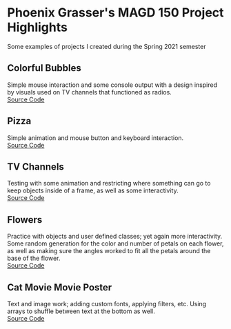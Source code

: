 # Phoenix Grasser's MAGD 150 Project Highlights  
  
Some examples of projects I created during the Spring 2021 semester  
  
## Colorful Bubbles  
  
Simple mouse interaction and some console output with a design inspired by visuals used on TV channels that functioned as radios.  
[Source Code](https://github.com/feephoenixx/MAGD-150-Assignments/blob/gh-pages/s21magd150lab03_grasser/sketch.js)  
  
## Pizza  
  
Simple animation and mouse button and keyboard interaction.  
[Source Code](https://github.com/feephoenixx/MAGD-150-Assignments/blob/gh-pages/s21magd150lab04_grasser/sketch.js)  
  
## TV Channels  
  
Testing with some animation and restricting where something can go to keep objects inside of a frame, as well as some interactivity.  
[Source Code](https://github.com/feephoenixx/MAGD-150-Assignments/blob/gh-pages/s21magd150lab05_grasser/sketch.js)  
  
## Flowers  
  
Practice with objects and user defined classes; yet again more interactivity. Some random generation for the color and number of petals on each flower, as well as making sure the angles worked to fit all the petals around the base of the flower.  
[Source Code](https://github.com/feephoenixx/MAGD-150-Assignments/blob/gh-pages/s21magd150lab07_grasser/sketch.js)  
  
## Cat Movie Movie Poster  
  
Text and image work; adding custom fonts, applying filters, etc. Using arrays to shuffle between text at the bottom as well.  
[Source Code](https://github.com/feephoenixx/MAGD-150-Assignments/blob/gh-pages/s21magd150lab08_grasser/s21magd150_lab08_grasser.js)
